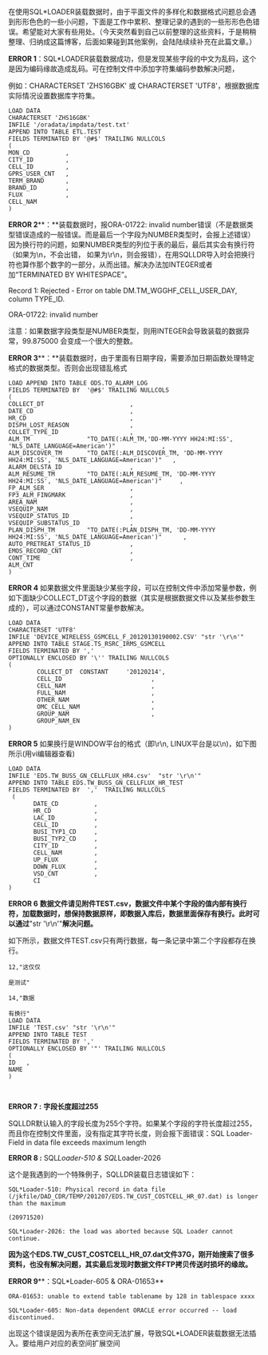   在使用SQL*LOADER装载数据时，由于平面文件的多样化和数据格式问题总会遇到形形色色的一些小问题，下面是工作中累积、整理记录的遇到的一些形形色色错误。希望能对大家有些用处。（今天突然看到自己以前整理的这些资料，于是稍稍整理、归纳成这篇博客，后面如果碰到其他案例，会陆陆续续补充在此篇文章。）

 



**ERROR 1**：SQL*LOADER装载数据成功，但是发现某些字段的中文为乱码，这个是因为编码缘故造成乱码。可在控制文件中添加字符集编码参数解决问题，

例如：CHARACTERSET 'ZHS16GBK' 或 CHARACTERSET 'UTF8'，根据数据库实际情况设置数据库字符集。

```
LOAD DATA
CHARACTERSET 'ZHS16GBK' 
INFILE '/oradata/impdata/test.txt' 
APPEND INTO TABLE ETL.TEST
FIELDS TERMINATED BY '@#$' TRAILING NULLCOLS
(
MON_CD          ,  
CITY_ID         ,
CELL_ID         ,
GPRS_USER_CNT   ,
TERM_BRAND      ,
BRAND_ID        ,
FLUX            ,
CELL_NAM       
)
```

 

**ERROR 2****：**装载数据时，报ORA-01722: invalid number错误（不是数据类型错误造成的一般错误。而是最后一个字段为NUMBER类型时，会报上述错误）因为换行符的问题，如果NUMBER类型的列位于表的最后，最后其实会有换行符（如果为\n，不会出错， 如果为\r\n，则会报错），在用SQLLDR导入时会把换行符也算作那个数字的一部分，从而出错。解决办法加INTEGER或者加“TERMINATED BY WHITESPACE”。

Record 1: Rejected - Error on table DM.TM_WGGHF_CELL_USER_DAY, column TYPE_ID.

ORA-01722: invalid number

注意：如果数据字段类型是NUMBER类型，则用INTEGER会导致装载的数据异常，99.875000 会变成一个很大的整数。

 

**ERROR 3****：**装载数据时，由于里面有日期字段，需要添加日期函数处理特定格式的数据类型。否则会出现错乱格式





```
LOAD APPEND INTO TABLE ODS.TO_ALARM_LOG
FIELDS TERMINATED BY  '@#$' TRAILING NULLCOLS
(
COLLECT_DT                        ,
DATE_CD                           ,
HR_CD                             ,
DISPH_LOST_REASON                 ,
COLLET_TYPE_ID                    ,
ALM_TM                "TO_DATE(:ALM_TM,'DD-MM-YYYY HH24:MI:SS', 'NLS_DATE_LANGUAGE=American')"             ,
ALM_DISCOVER_TM       "TO_DATE(:ALM_DISCOVER_TM, 'DD-MM-YYYY HH24:MI:SS', 'NLS_DATE_LANGUAGE=American')"   ,
ALARM_DELSTA_ID                   ,
ALM_RESUME_TM         "TO_DATE(:ALM_RESUME_TM, 'DD-MM-YYYY HH24:MI:SS', 'NLS_DATE_LANGUAGE=American')"     ,
FP_ALM_SER                        ,
FP3_ALM_FINGMARK                  ,
AREA_NAM                          ,
VSEQUIP_NAM                       ,
VSEQUIP_STATUS_ID                 ,
VSEQUIP_SUBSTATUS_ID              ,
PLAN_DISPH_TM         "TO_DATE(:PLAN_DISPH_TM, 'DD-MM-YYYY HH24:MI:SS', 'NLS_DATE_LANGUAGE=American')"      ,
AUTO_PRETREAT_STATUS_ID           ,
EMOS_RECORD_CNT                   ,
CONT_TIME                         ,
ALM_CNT                
)
```

 

**ERROR 4** 如果数据文件里面缺少某些字段，可以在控制文件中添加常量参数，例如下面缺少COLLECT_DT这个字段的数据（其实是根据数据文件以及某些参数生成的），可以通过CONSTANT常量参数解决。



```
LOAD DATA
CHARACTERSET 'UTF8'
INFILE 'DEVICE_WIRELESS_GSMCELL_F_20120130190002.CSV' "str '\r\n'"
APPEND INTO TABLE STAGE.TS_RSRC_IRMS_GSMCELL
FIELDS TERMINATED BY ','
OPTIONALLY ENCLOSED BY '\'' TRAILING NULLCOLS
(
        COLLECT_DT  CONSTANT     '20120214',             
        CELL_ID                         ,
        CELL_NAM                        ,
        FULL_NAM                        ,
        OTHER_NAM                       ,
        OMC_CELL_NAM                    ,
        GROUP_NAM                       ,
        GROUP_NAM_EN                    
)
```

 

**ERROR 5** 如果换行是WINDOW平台的格式（即\r\n, LINUX平台是以\n)，如下图所示(用vi编辑器查看)

```
LOAD DATA
INFILE 'EDS.TW_BUSS_GN_CELLFLUX_HR4.csv'  "str '\r\n'"
APPEND INTO TABLE EDS.TW_BUSS_GN_CELLFLUX_HR_TEST                 
FIELDS TERMINATED BY  ','  TRAILING NULLCOLS
 (
       DATE_CD          ,
       HR_CD            ,
       LAC_ID           ,
       CELL_ID          ,
       BUSI_TYP1_CD     ,
       BUSI_TYP2_CD     ,
       CITY_ID          ,
       CELL_NAM         ,
       UP_FLUX          ,
       DOWN_FLUX        ,
       VSD_CNT          ,
       CI           
)
```

 

 

**ERROR 6** **数据文件请见附件TEST.csv，数据文件中某个字段的值内部有换行符，加载数据时，想保持数据原样，即数据入库后，数据里面保存有换行。此时可以通过**"str '\r\n'"**解决问题。**

如下所示，数据文件TEST.csv只有两行数据，每一条记录中第二个字段都存在换行。

```
12,"这仅仅

是测试"

14,"数据

有换行"
LOAD DATA
INFILE 'TEST.csv' "str '\r\n'"
APPEND INTO TABLE TEST
FIELDS TERMINATED BY ','
OPTIONALLY ENCLOSED BY '"' TRAILING NULLCOLS
(
ID   ,
NAME 
)

 
```

**ERROR 7 :** **字段长度超过255**

SQLLDR默认输入的字段长度为255个字符。如果某个字段的字符长度超过255，而且你在控制文件里面，没有指定其字符长度，则会报下面错误：SQL Loader- Field in data file exceeds maximum length

**ERROR 8 :** SQL*Loader-510 & SQL*Loader-2026

这个是我遇到的一个特殊例子，SQLLDR装载日志错误如下：

```
SQL*Loader-510: Physical record in data file (/jkfile/DAD_CDR/TEMP/201207/EDS.TW_CUST_COSTCELL_HR_07.dat) is longer than the maximum

(20971520)

SQL*Loader-2026: the load was aborted because SQL Loader cannot continue.
```

**因为这个EDS.TW_CUST_COSTCELL_HR_07.dat文件37G，刚开始搜索了很多资料，也没有解决问题，其实最后发现时数据文件FTP拷贝传送时损坏的缘故。**

 

**ERROR 9****：SQL\*Loader-605 & ORA-01653**

```
ORA-01653: unable to extend table tablename by 128 in tablespace xxxx

SQL*Loader-605: Non-data dependent ORACLE error occurred -- load discontinued.
```

出现这个错误是因为表所在表空间无法扩展，导致SQL*LOADER装载数据无法插入。要给用户对应的表空间扩展空间